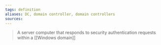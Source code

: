 ```yaml
---
tags: definition
aliases: DC, domain controller, domain controllers
sources: 
---
```


> A server computer that responds to security authentication requests within a [[Windows domain]]

